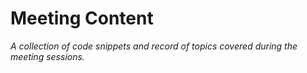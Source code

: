 # Meeting Content

*A collection of code snippets and record of topics covered during the meeting sessions.*

